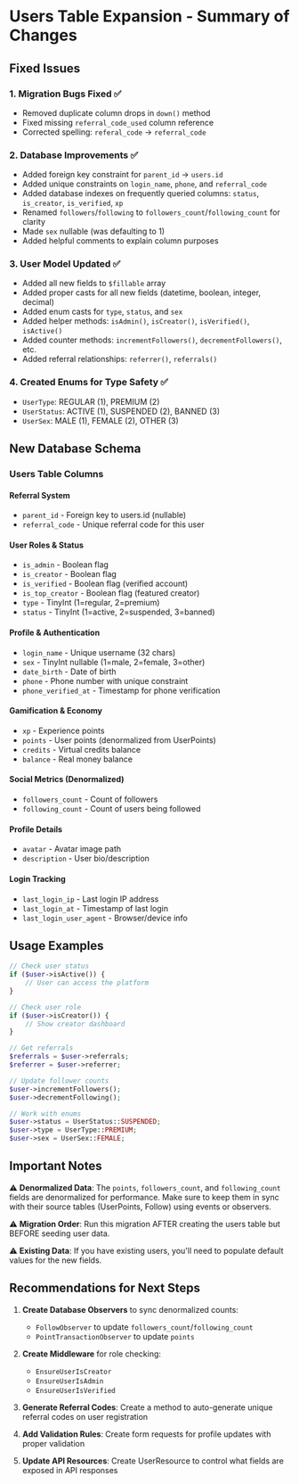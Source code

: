 # Users Table Expansion - Summary of Changes

## Fixed Issues

### 1. **Migration Bugs Fixed** ✅
- Removed duplicate column drops in `down()` method
- Fixed missing `referral_code_used` column reference
- Corrected spelling: `referal_code` → `referral_code`

### 2. **Database Improvements** ✅
- Added foreign key constraint for `parent_id` → `users.id`
- Added unique constraints on `login_name`, `phone`, and `referral_code`
- Added database indexes on frequently queried columns: `status`, `is_creator`, `is_verified`, `xp`
- Renamed `followers`/`following` to `followers_count`/`following_count` for clarity
- Made `sex` nullable (was defaulting to 1)
- Added helpful comments to explain column purposes

### 3. **User Model Updated** ✅
- Added all new fields to `$fillable` array
- Added proper casts for all new fields (datetime, boolean, integer, decimal)
- Added enum casts for `type`, `status`, and `sex`
- Added helper methods: `isAdmin()`, `isCreator()`, `isVerified()`, `isActive()`
- Added counter methods: `incrementFollowers()`, `decrementFollowers()`, etc.
- Added referral relationships: `referrer()`, `referrals()`

### 4. **Created Enums for Type Safety** ✅
- `UserType`: REGULAR (1), PREMIUM (2)
- `UserStatus`: ACTIVE (1), SUSPENDED (2), BANNED (3)
- `UserSex`: MALE (1), FEMALE (2), OTHER (3)

## New Database Schema

### Users Table Columns

#### Referral System
- `parent_id` - Foreign key to users.id (nullable)
- `referral_code` - Unique referral code for this user

#### User Roles & Status
- `is_admin` - Boolean flag
- `is_creator` - Boolean flag  
- `is_verified` - Boolean flag (verified account)
- `is_top_creator` - Boolean flag (featured creator)
- `type` - TinyInt (1=regular, 2=premium)
- `status` - TinyInt (1=active, 2=suspended, 3=banned)

#### Profile & Authentication
- `login_name` - Unique username (32 chars)
- `sex` - TinyInt nullable (1=male, 2=female, 3=other)
- `date_birth` - Date of birth
- `phone` - Phone number with unique constraint
- `phone_verified_at` - Timestamp for phone verification

#### Gamification & Economy
- `xp` - Experience points
- `points` - User points (denormalized from UserPoints)
- `credits` - Virtual credits balance
- `balance` - Real money balance

#### Social Metrics (Denormalized)
- `followers_count` - Count of followers
- `following_count` - Count of users being followed

#### Profile Details
- `avatar` - Avatar image path
- `description` - User bio/description

#### Login Tracking
- `last_login_ip` - Last login IP address
- `last_login_at` - Timestamp of last login
- `last_login_user_agent` - Browser/device info

## Usage Examples

```php
// Check user status
if ($user->isActive()) {
    // User can access the platform
}

// Check user role
if ($user->isCreator()) {
    // Show creator dashboard
}

// Get referrals
$referrals = $user->referrals;
$referrer = $user->referrer;

// Update follower counts
$user->incrementFollowers();
$user->decrementFollowing();

// Work with enums
$user->status = UserStatus::SUSPENDED;
$user->type = UserType::PREMIUM;
$user->sex = UserSex::FEMALE;
```

## Important Notes

⚠️ **Denormalized Data**: The `points`, `followers_count`, and `following_count` fields are denormalized for performance. Make sure to keep them in sync with their source tables (UserPoints, Follow) using events or observers.

⚠️ **Migration Order**: Run this migration AFTER creating the users table but BEFORE seeding user data.

⚠️ **Existing Data**: If you have existing users, you'll need to populate default values for the new fields.

## Recommendations for Next Steps

1. **Create Database Observers** to sync denormalized counts:
   - `FollowObserver` to update `followers_count`/`following_count`
   - `PointTransactionObserver` to update `points`

2. **Create Middleware** for role checking:
   - `EnsureUserIsCreator`
   - `EnsureUserIsAdmin`
   - `EnsureUserIsVerified`

3. **Generate Referral Codes**: Create a method to auto-generate unique referral codes on user registration

4. **Add Validation Rules**: Create form requests for profile updates with proper validation

5. **Update API Resources**: Create UserResource to control what fields are exposed in API responses

